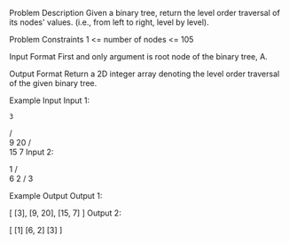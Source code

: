 

Problem Description
Given a binary tree, return the level order traversal of its nodes' values. (i.e., from left to right, level by level).



Problem Constraints
1 <= number of nodes <= 105



Input Format
First and only argument is root node of the binary tree, A.



Output Format
Return a 2D integer array denoting the level order traversal of the given binary tree.



Example Input
Input 1:

    3
   / \
  9  20
    /  \
   15   7
Input 2:

   1
  / \
 6   2
    /
   3


Example Output
Output 1:

 [
   [3],
   [9, 20],
   [15, 7]
 ]
Output 2:

 [ 
   [1]
   [6, 2]
   [3]
 ]
